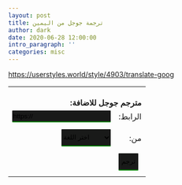 ```yaml
---
layout: post
title: ترجمة جوجل من اليمين
author: dark
date: 2020-06-28 12:00:00
intro_paragraph: ''
categories: misc
---
```


<style>
strong,td{
    direction:trl;
    text-align: right;
    align-items: center;
}
select,input{
        background-color: #191A19;
        border-radius: 1px;
        border: none;
        border-bottom: 2px solid green;
        content: "";
  clear: both;
  display: table;
}
</style>


https://userstyles.world/style/4903/translate-goog


<form method="post" action="https://www.lexicool.com/ws-trans-execute.asp" target="_blank">
     <table>
     <tr><td colspan="2"><br/><strong>:مترجم جوجل للاضافة</strong></td></tr>
     <tr><td><input name="u" type="text" value="https://" style="height:24px;width:200px;" /></td><td>:الرابط</td></tr>
          <tr><td colspan="2" style="height:8px;"><input name="il" type="hidden" value="en"></td></tr>
     <tr><td><select style="height:35px;width:100%;max-width:100px;float: right;" name="sl">
     <option value="auto" selected="selected">اختر اللغة</option>
     <option value="zh-CN">الصينية</option>
     <option value="en">الانجليزية</option>
     </select><td>:من</td>
     </td></tr>
     <tr style="display:none;"><td><select name="tl">
     <option value="ar" selected="selected">Arabic</option>
     </select>
     </td></tr>
     <tr><td colspan="2" style="height:8px;"><input name="il" type="hidden" value="en"></td></tr>
     <tr><td></td><td><input style="height:35px; text-align: center;" name="submit" type="submit" value="ترجم"/></td></tr>
     <tr><td colspan="2" style="height:8px;"></td></tr>
     </table>
</form>
